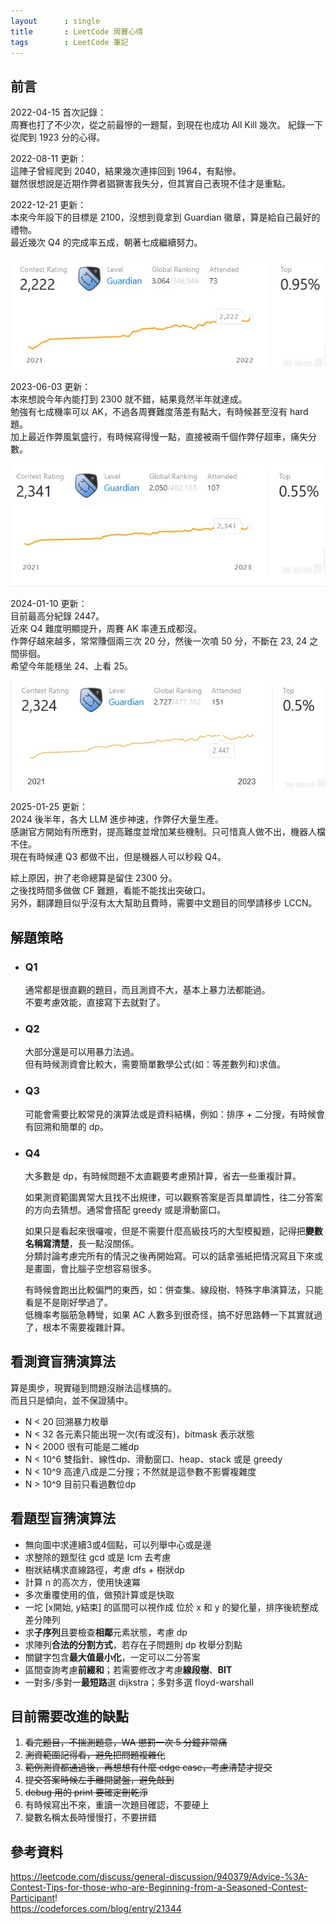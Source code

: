 ```yaml
---
layout      : single
title       : LeetCode 周賽心得
tags 		: LeetCode 筆記
---
```


## 前言

2022-04-15 首次記錄：  
周賽也打了不少次，從之前最慘的一題幫，到現在也成功 All Kill 幾次。
紀錄一下從爬到 1923 分的心得。  

2022-08-11 更新：  
這陣子曾經爬到 2040，結果幾次連摔回到 1964，有點慘。  
雖然很想說是近期作弊者猖獗害我失分，但其實自己表現不佳才是重點。  

2022-12-21 更新：  
本來今年設下的目標是 2100，沒想到竟拿到 Guardian 徽章，算是給自己最好的禮物。  
最近幾次 Q4 的完成率五成，朝著七成繼續努力。  

![guardian](/assets/img/2022-12-21.jpg)

2023-06-03 更新：  
本來想說今年內能打到 2300 就不錯，結果竟然半年就達成。  
勉強有七成機率可以 AK，不過各周賽難度落差有點大，有時候甚至沒有 hard 題。  
加上最近作弊風氣盛行，有時候寫得慢一點，直接被兩千個作弊仔超車，痛失分數。  

![2300](/assets/img/2023-06-03.jpg)

2024-01-10 更新：  
目前最高分紀錄 2447。  
近來 Q4 難度明顯提升，周賽 AK 率連五成都沒。  
作弊仔越來越多，常常賺個兩三次 20 分，然後一次噴 50 分，不斷在 23, 24 之間徘徊。  
希望今年能穩坐 24、上看 25。  

![2400](/assets/img/2024-01-10.jpg)

2025-01-25 更新：  
2024 後半年，各大 LLM 進步神速，作弊仔大量生產。  
感謝官方開始有所應對，提高難度並增加某些機制。只可惜真人做不出，機器人檔不住。  
現在有時候連 Q3 都做不出，但是機器人可以秒殺 Q4。  

綜上原因，拚了老命總算是留住 2300 分。  
之後找時間多做做 CF 難題，看能不能找出突破口。  
另外，翻譯題目似乎沒有太大幫助且費時，需要中文題目的同學請移步 LCCN。  

## 解題策略

- ### Q1  

    通常都是很直觀的題目，而且測資不大，基本上暴力法都能過。  
    不要考慮效能，直接寫下去就對了。

- ### Q2

    大部分還是可以用暴力法過。  
    但有時候測資會比較大，需要簡單數學公式(如：等差數列和)求值。  

- ### Q3

    可能會需要比較常見的演算法或是資料結構，例如：排序 + 二分搜，有時候會有回溯和簡單的 dp。  

- ### Q4

    大多數是 dp，有時候問題不太直觀要考慮預計算，省去一些重複計算。  

    如果測資範圍異常大且找不出規律，可以觀察答案是否具單調性，往二分答案的方向去猜想。通常會搭配 greedy 或是滑動窗口。  

    如果只是看起來很囉唆，但是不需要什麼高級技巧的大型模擬題，記得把**變數名稱寫清楚**，長一點沒關係。  
    分類討論考慮完所有的情況之後再開始寫。可以的話拿張紙把情況寫且下來或是畫圖，會比腦子空想容易很多。  

    有時候會跑出比較偏門的東西，如：併查集、線段樹、特殊字串演算法，只能看是不是剛好學過了。  
    低機率考腦筋急轉彎，如果 AC 人數多到很奇怪，搞不好思路轉一下其實就過了，根本不需要複雜計算。

## 看測資盲猜演算法

算是奧步，現實碰到問題沒辦法這樣搞的。  
而且只是傾向，並不保證猜中。  

- N < 20 回溯暴力枚舉  
- N < 32 各元素只能出現一次(有或沒有)，bitmask 表示狀態  
- N < 2000 很有可能是二維dp  
- N < 10^6 雙指針、線性dp、滑動窗口、heap、stack 或是 greedy  
- N < 10^9 高達八成是二分搜；不然就是這參數不影響複雜度  
- N > 10^9 目前只看過數位dp

## 看題型盲猜演算法

- 無向圖中求連續3或4個點，可以列舉中心或是邊  
- 求整除的題型往 gcd 或是 lcm 去考慮  
- 樹狀結構求直線路徑，考慮 dfs + 樹狀dp  
- 計算 n 的高次方，使用快速冪  
- 多次重覆使用的值，做預計算或是快取
- 一坨 [x開始, y結束] 的區間可以視作成 位於 x 和 y 的變化量，排序後統整成差分陣列  
- 求**子序列**且要檢查**相鄰**元素狀態，考慮 dp  
- 求陣列**合法的分割方式**，若存在子問題則 dp 枚舉分割點  
- 關鍵字包含**最大值最小化**，一定可以二分答案  
- 區間查詢考慮**前綴和**；若需要修改才考慮**線段樹**、**BIT**  
- 一對多/多對一**最短路**選 dijkstra；多對多選 floyd-warshall

## 目前需要改進的缺點

1. ~~看完題目，不揣測題意，WA 懲罰一次 5 分鐘非常痛~~  
2. ~~測資範圍記得看，避免把問題複雜化~~  
3. ~~範例測資都通過後，再想想有什麼 edge case，考慮清楚才提交~~  
4. ~~提交答案時候左手離開鍵盤，避免敲到~~  
5. ~~debug 用的 print 要確定刪乾淨~~
6. 有時候寫出不來，重讀一次題目確認，不要硬上  
7. 變數名稱太長時慢慢打，不要拼錯  

## 參考資料

<https://leetcode.com/discuss/general-discussion/940379/Advice-%3A-Contest-Tips-for-those-who-are-Beginning-from-a-Seasoned-Contest-Participant>!  
<https://codeforces.com/blog/entry/21344>  
